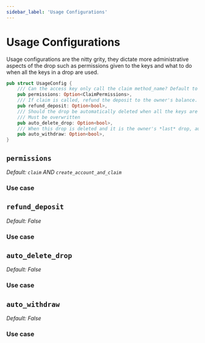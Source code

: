```yaml
---
sidebar_label: 'Usage Configurations'
---
```

# Usage Configurations
Usage configurations are the nitty grity, they dictate more administrative aspects of the drop such as permissions given to the keys and what to do when all the keys in a drop are used. 

``` rust
pub struct UsageConfig {
    /// Can the access key only call the claim method_name? Default to both method_name callable
    pub permissions: Option<ClaimPermissions>,
    /// If claim is called, refund the deposit to the owner's balance. If None, default to false.
    pub refund_deposit: Option<bool>,
    /// Should the drop be automatically deleted when all the keys are used? This is defaulted to false and
    /// Must be overwritten
    pub auto_delete_drop: Option<bool>,
    /// When this drop is deleted and it is the owner's *last* drop, automatically withdraw their balance.
    pub auto_withdraw: Option<bool>,
}
```

## `permissions` 
*Default: `claim` AND `create_account_and_claim`*

### Use case

<!-- pending use case -->

## `refund_deposit` 
*Default: False*

### Use case

<!-- pending use case -->

## `auto_delete_drop` 
*Default: False*

### Use case

<!-- pending use case -->

## `auto_withdraw` 
*Default: False*

### Use case

<!-- pending use case -->
